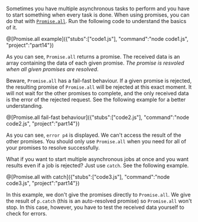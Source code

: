 Sometimes you have multiple asynchronous tasks to perform and you have to start something when every task is done. When using promises, you can do that with [`Promise.all`](https://developer.mozilla.org/en-US/docs/Web/JavaScript/Reference/Global_Objects/Promise/all). Run the following code to understand the basics of it.

@[Promise.all example]({"stubs":["code1.js"], "command":"node code1.js", "project":"part14"})

As you can see, `Promise.all` returns a promise. The received data is an array containing the data of each given promise. *The promise is resvoled when all given promises are resolved*.

Beware, `Promise.all` has a fail-fast behaviour. If a given promise is rejected, the resulting promise of `Promise.all` will be rejected at this exact moment. It will not wait for the other promises to complete, and the only received data is the error of the rejected request. See the following example for a better understanding.

@[Promise.all fail-fast behaviour]({"stubs":["code2.js"], "command":"node code2.js", "project":"part14"})

As you can see, `error p4` is displayed. We can't access the result of the other promises. You should only use `Promise.all` when you need for all of your promises to resolve successfully.

What if you want to start multiple asynchronous jobs at once and you want results even if a job is rejected? Just use `catch`. See the following example.

@[Promise.all with catch]({"stubs":["code3.js"], "command":"node code3.js", "project":"part14"})

In this example, we don't give the promises directly to `Promise.all`. We give the result of `p.catch` (this is an auto-resolved promise) so `Promise.all` won't stop. In this case, however, you have to test the received data yourself to check for errors.
